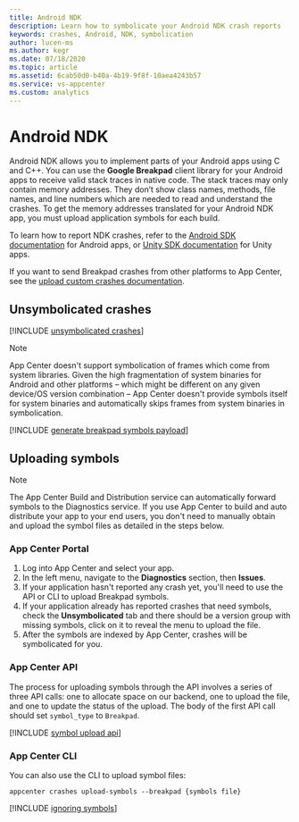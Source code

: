 ```yaml
---
title: Android NDK
description: Learn how to symbolicate your Android NDK crash reports
keywords: crashes, Android, NDK, symbolication
author: lucen-ms
ms.author: kegr
ms.date: 07/18/2020
ms.topic: article
ms.assetid: 6cab50d0-b40a-4b19-9f8f-10aea4243b57
ms.service: vs-appcenter
ms.custom: analytics
---
```


# Android NDK

Android NDK allows you to implement parts of your Android apps using C and C++. You can use the **Google Breakpad** client library for your Android apps to receive valid stack traces in native code. The stack traces may only contain memory addresses. They don’t show class names, methods, file names, and line numbers which are needed to read and understand the crashes. To get the memory addresses translated for your Android NDK app, you must upload application symbols for each build.

To learn how to report NDK crashes, refer to the [Android SDK documentation](~/sdk/crashes/android.md#reporting-ndk-crashes) for Android apps, or [Unity SDK documentation](~/sdk/crashes/unity.md#reporting-ndk-crashes) for Unity apps.

If you want to send Breakpad crashes from other platforms to App Center, see the [upload custom crashes documentation](~/diagnostics/upload-crashes.md#upload-a-breakpad-crash-log-and-minidump).

## Unsymbolicated crashes

[!INCLUDE [unsymbolicated crashes](includes/unsymbolicated-crashes.md)]

> [!NOTE]
> App Center doesn't support symbolication of frames which come from system libraries.
> Given the high fragmentation of system binaries for Android and other platforms – which might be different on any given device/OS version combination – App Center doesn't provide symbols itself for system binaries and automatically skips frames from system binaries in symbolication.

[!INCLUDE [generate breakpad symbols payload](includes/generate-breakpad-symbols-payload.md)]

## Uploading symbols
> [!NOTE]
> The App Center Build and Distribution service can automatically forward symbols to the Diagnostics service. If you use App Center to build and auto distribute your app to your end users, you don't need to manually obtain and upload the symbol files as detailed in the steps below.

### App Center Portal

1. Log into App Center and select your app.
1. In the left menu, navigate to the **Diagnostics** section, then **Issues**.
1. If your application hasn't reported any crash yet, you'll need to use the API or CLI to upload Breakpad symbols.
1. If your application already has reported crashes that need symbols, check the **Unsymbolicated** tab and there should be a version group with missing symbols, click on it to reveal the menu to upload the file.
1. After the symbols are indexed by App Center, crashes will be symbolicated for you.

### App Center API

The process for uploading symbols through the API involves a series of three API calls: one to allocate space on our backend, one to upload the file, and one to update the status of the upload. The body of the first API call should set `symbol_type` to `Breakpad`.

[!INCLUDE [symbol upload api](includes/symbol-upload-api.md)]

### App Center CLI
You can also use the CLI to upload symbol files:

```shell
appcenter crashes upload-symbols --breakpad {symbols file}
```

[!INCLUDE [ignoring symbols](includes/ignoring-symbols.md)]
